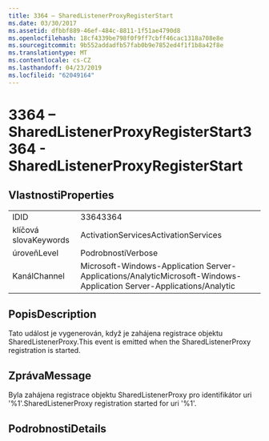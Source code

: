 ```yaml
---
title: 3364 – SharedListenerProxyRegisterStart
ms.date: 03/30/2017
ms.assetid: dfbbf889-46ef-484c-8811-1f51ae4790d8
ms.openlocfilehash: 18cf4339be798f0f9ff7cbff46cac1318a708e8e
ms.sourcegitcommit: 9b552addadfb57fab0b9e7852ed4f1f1b8a42f8e
ms.translationtype: MT
ms.contentlocale: cs-CZ
ms.lasthandoff: 04/23/2019
ms.locfileid: "62049164"
---
```

# <a name="3364---sharedlistenerproxyregisterstart"></a><span data-ttu-id="e771f-102">3364 – SharedListenerProxyRegisterStart</span><span class="sxs-lookup"><span data-stu-id="e771f-102">3364 - SharedListenerProxyRegisterStart</span></span>
## <a name="properties"></a><span data-ttu-id="e771f-103">Vlastnosti</span><span class="sxs-lookup"><span data-stu-id="e771f-103">Properties</span></span>  
  
|||  
|-|-|  
|<span data-ttu-id="e771f-104">ID</span><span class="sxs-lookup"><span data-stu-id="e771f-104">ID</span></span>|<span data-ttu-id="e771f-105">3364</span><span class="sxs-lookup"><span data-stu-id="e771f-105">3364</span></span>|  
|<span data-ttu-id="e771f-106">klíčová slova</span><span class="sxs-lookup"><span data-stu-id="e771f-106">Keywords</span></span>|<span data-ttu-id="e771f-107">ActivationServices</span><span class="sxs-lookup"><span data-stu-id="e771f-107">ActivationServices</span></span>|  
|<span data-ttu-id="e771f-108">úroveň</span><span class="sxs-lookup"><span data-stu-id="e771f-108">Level</span></span>|<span data-ttu-id="e771f-109">Podrobnosti</span><span class="sxs-lookup"><span data-stu-id="e771f-109">Verbose</span></span>|  
|<span data-ttu-id="e771f-110">Kanál</span><span class="sxs-lookup"><span data-stu-id="e771f-110">Channel</span></span>|<span data-ttu-id="e771f-111">Microsoft-Windows-Application Server-Applications/Analytic</span><span class="sxs-lookup"><span data-stu-id="e771f-111">Microsoft-Windows-Application Server-Applications/Analytic</span></span>|  
  
## <a name="description"></a><span data-ttu-id="e771f-112">Popis</span><span class="sxs-lookup"><span data-stu-id="e771f-112">Description</span></span>  
 <span data-ttu-id="e771f-113">Tato událost je vygenerován, když je zahájena registrace objektu SharedListenerProxy.</span><span class="sxs-lookup"><span data-stu-id="e771f-113">This event is emitted when the SharedListenerProxy registration is started.</span></span>  
  
## <a name="message"></a><span data-ttu-id="e771f-114">Zpráva</span><span class="sxs-lookup"><span data-stu-id="e771f-114">Message</span></span>  
 <span data-ttu-id="e771f-115">Byla zahájena registrace objektu SharedListenerProxy pro identifikátor uri '%1'.</span><span class="sxs-lookup"><span data-stu-id="e771f-115">SharedListenerProxy registration started for uri '%1'.</span></span>  
  
## <a name="details"></a><span data-ttu-id="e771f-116">Podrobnosti</span><span class="sxs-lookup"><span data-stu-id="e771f-116">Details</span></span>
